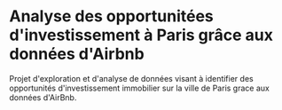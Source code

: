 # Analyse des opportunitées d'investissement à Paris grâce aux données d'Airbnb
Projet d'exploration et d'analyse de données visant à identifier des opportunités d'investissement immobilier sur la ville de Paris grace aux données d'AirBnb.
